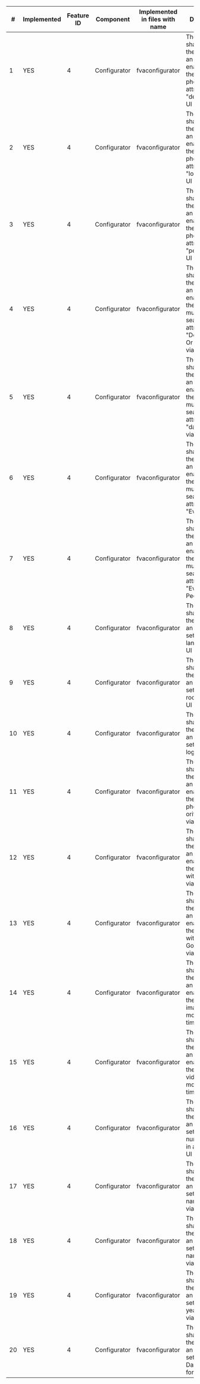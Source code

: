 | # | Implemented | Feature ID | Component      | Implemented in files with name | Description |
| - | ------------| -----------| ---------------|--------------------------------|------------ |
| 1 |  YES        | 4          | Configurator   | fvaconfigurator                | The system shall provide the user with an ability to enable/disable the check for photo Search attribute "device" via UI  |
| 2 |  YES        | 4          | Configurator   | fvaconfigurator                | The system shall provide the user with an ability to enable/disable the check for photo Search attribute "location" via UI |
| 3 |  YES        | 4          | Configurator   | fvaconfigurator                | The system shall provide the user with an ability to enable/disable the check for photo Search attribute "people" via UI    | 
| 4 |  YES        | 4          | Configurator   | fvaconfigurator                | The system shall provide the user with an ability to enable/disable the check for multimedia search attribute "Description Or Comment" via UI |
| 5 |  YES        | 4          | Configurator   | fvaconfigurator                | The system shall provide the user with an ability to enable/disable the check for multimedia search attribute "date/time" via UI |
| 6 |  YES        | 4          | Configurator   | fvaconfigurator                | The system shall provide the user with an ability to enable/disable the check for multimedia search attribute "Event" via UI |
| 7 |  YES        | 4          | Configurator   | fvaconfigurator                | The system shall provide the user with an ability to enable/disable the check for multimedia search attribute "Event Reason People" via UI |
| 8 |  YES        | 4          | Configurator   | fvaconfigurator                | The system shall provide the user with an ability to set the system language via UI |
| 9 |  YES        | 4          | Configurator   | fvaconfigurator                | The system shall provide the user with an ability to set the system root folder via UI |
| 10|  YES        | 4          | Configurator   | fvaconfigurator                | The system shall provide the user with an ability to set the system log level via UI |
| 11|  YES        | 4          | Configurator   | fvaconfigurator                | The system shall provide the user with an ability to enable/disable the check for photo oritentation via UI |
| 12|  YES        | 4          | Configurator   | fvaconfigurator                | The system shall provide the user with an ability to enable/disable the integration with digiKam via UI |
| 13|  YES        | 4          | Configurator   | fvaconfigurator                | The system shall provide the user with an ability to enable/disable the integration with GooglePhotos via UI |
| 14|  YES        | 4          | Configurator   | fvaconfigurator                | The system shall provide the user with an ability to enable/disable the renaming images by file modification time via UI |
| 15|  YES        | 4          | Configurator   | fvaconfigurator                | The system shall provide the user with an ability to enable/disable the renaming video by file modification time via UI |
| 16|  YES        | 4          | Configurator   | fvaconfigurator                | The system shall provide the user with an ability to set up minimal number files in a folder via UI |
| 17|  YES        | 4          | Configurator   | fvaconfigurator                | The system shall provide the user with an ability to set up folder name format via UI |
| 18|  YES        | 4          | Configurator   | fvaconfigurator                | The system shall provide the user with an ability to set up file name format via UI |
| 19|  YES        | 4          | Configurator   | fvaconfigurator                | The system shall provide the user with an ability to set up folder year format via UI |
| 20|  YES        | 4          | Configurator   | fvaconfigurator                | The system shall provide the user with an ability to set up Exif Date Time format via UI |